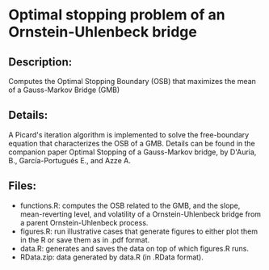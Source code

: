 # Optimal stopping problem of an Ornstein-Uhlenbeck bridge

## Description: 
Computes the Optimal Stopping Boundary (OSB) that maximizes the mean of a Gauss-Markov Bridge (GMB)

## Details:
A Picard's iteration algorithm is implemented to solve the free-boundary equation that characterizes the OSB of a GMB. Details can be found in the companion paper Optimal Stopping of a Gauss-Markov bridge, by D'Auria, B., García-Portugués E., and Azze A.

## Files:
* functions.R: computes the OSB related to the GMB, and the slope, mean-reverting level, and volatility of a Ornstein-Uhlenbeck bridge from a parent Ornstein-Uhlenbeck process.
* figures.R: run illustrative cases that generate figures to either plot them in the R or save them as in .pdf format.
* data.R: generates and saves the data on top of which figures.R runs.
* RData.zip: data generated by data.R (in .RData format).
